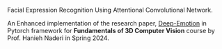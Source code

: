 Facial Expression Recognition Using Attentional Convolutional Network.

An Enhanced implementation of the research paper, [Deep-Emotion](https://arxiv.org/abs/1902.01019)
in Pytorch framework for **Fundamentals of 3D Computer Vision** course by Prof. Hanieh Naderi in Spring 2024. 
